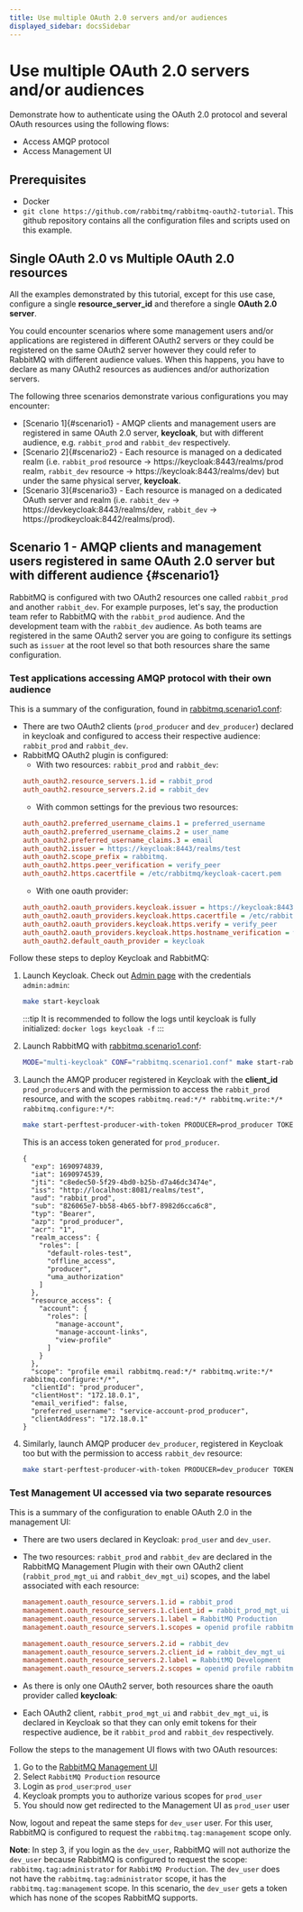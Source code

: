 ```yaml
---
title: Use multiple OAuth 2.0 servers and/or audiences
displayed_sidebar: docsSidebar
---
```

<!--
Copyright (c) 2005-2024 Broadcom. All Rights Reserved. The term "Broadcom" refers to Broadcom Inc. and/or its subsidiaries.

All rights reserved. This program and the accompanying materials
are made available under the terms of the under the Apache License,
Version 2.0 (the "License”); you may not use this file except in compliance
with the License. You may obtain a copy of the License at

https://www.apache.org/licenses/LICENSE-2.0

Unless required by applicable law or agreed to in writing, software
distributed under the License is distributed on an "AS IS" BASIS,
WITHOUT WARRANTIES OR CONDITIONS OF ANY KIND, either express or implied.
See the License for the specific language governing permissions and
limitations under the License.
-->

# Use multiple OAuth 2.0 servers and/or audiences

Demonstrate how to authenticate using the OAuth 2.0 protocol
and several OAuth resources using the following flows:

* Access AMQP protocol
* Access Management UI

## Prerequisites

* Docker
* `git clone https://github.com/rabbitmq/rabbitmq-oauth2-tutorial`. This github repository
contains all the configuration files and scripts used on this example.

## Single OAuth 2.0 vs Multiple OAuth 2.0 resources

All the examples demonstrated by this tutorial, except for this use case, configure a single **resource_server_id** and therefore a single **OAuth 2.0 server**.

You could encounter scenarios where some management users and/or applications are registered in
different OAuth2 servers or they could be registered on the same OAuth2 server however they could refer to RabbitMQ with different audience values. When this happens, you have to declare as many OAuth2 resources as audiences and/or authorization servers.

The following three scenarios demonstrate various configurations you may encounter:

* [Scenario 1]{#scenario1} - AMQP clients and management users are registered in same OAuth 2.0 server, **keycloak**, but with different audience, e.g. `rabbit_prod` and `rabbit_dev` respectively.
* [Scenario 2]{#scenario2} - Each resource is managed on a dedicated realm (i.e. `rabbit_prod` resource -> https://keycloak:8443/realms/prod realm, `rabbit_dev` resource -> https://keycloak:8443/realms/dev) but under the same physical server, **keycloak**.
* [Scenario 3]{#scenario3} - Each resource is managed on a dedicated OAuth server and realm (i.e. `rabbit_dev` -> https://devkeycloak:8443/realms/dev, `rabbit_dev` -> https://prodkeycloak:8442/realms/prod).

## Scenario 1 - AMQP clients and management users registered in same OAuth 2.0 server but with different audience {#scenario1}

RabbitMQ is configured with two OAuth2 resources one called `rabbit_prod` and another `rabbit_dev`. For example purposes, let's say, the production team refer to RabbitMQ with the `rabbit_prod` audience. And the development team with the `rabbit_dev` audience.
As both teams are registered in the same OAuth2 server you are going to configure its settings such as `issuer` at the root level so that both resources share the same configuration.

### Test applications accessing AMQP protocol with their own audience

This is a summary of the configuration, found in [rabbitmq.scenario1.conf](https://github.com/rabbitmq/rabbitmq-oauth2-tutorial/blob/main/conf/multi-keycloak/rabbitmq.scenario1.conf):

- There are two OAuth2 clients (`prod_producer` and `dev_producer`) declared in keycloak and configured to access their respective audience: `rabbit_prod` and `rabbit_dev`.
- RabbitMQ OAuth2 plugin is configured:
    * With two resources: `rabbit_prod` and `rabbit_dev`:
    ```ini
    auth_oauth2.resource_servers.1.id = rabbit_prod
    auth_oauth2.resource_servers.2.id = rabbit_dev
    ```
    * With common settings for the previous two resources:
    ```ini
    auth_oauth2.preferred_username_claims.1 = preferred_username
    auth_oauth2.preferred_username_claims.2 = user_name
    auth_oauth2.preferred_username_claims.3 = email
    auth_oauth2.issuer = https://keycloak:8443/realms/test
    auth_oauth2.scope_prefix = rabbitmq.
    auth_oauth2.https.peer_verification = verify_peer
    auth_oauth2.https.cacertfile = /etc/rabbitmq/keycloak-cacert.pem
    ```
    * With one oauth provider:
    ```ini
    auth_oauth2.oauth_providers.keycloak.issuer = https://keycloak:8443/realms/test
    auth_oauth2.oauth_providers.keycloak.https.cacertfile = /etc/rabbitmq/keycloak-ca_certificate.pem
    auth_oauth2.oauth_providers.keycloak.https.verify = verify_peer
    auth_oauth2.oauth_providers.keycloak.https.hostname_verification = wildcard
    auth_oauth2.default_oauth_provider = keycloak
    ```

Follow these steps to deploy Keycloak and RabbitMQ:

1. Launch Keycloak. Check out [Admin page](http://localhost:8081/admin/master/console/#/test) with the credentials `admin:admin`:

    ```bash
    make start-keycloak
    ```

    :::tip
    It is recommended to follow the logs until keycloak is fully initialized: `docker logs keycloak -f`
    :::    

2. Launch RabbitMQ with [rabbitmq.scenario1.conf](https://github.com/rabbitmq/rabbitmq-oauth2-tutorial/blob/main/conf/multi-keycloak/rabbitmq.scenario1.conf):

    ```bash
    MODE="multi-keycloak" CONF="rabbitmq.scenario1.conf" make start-rabbitmq
    ```

3. Launch the AMQP producer registered in Keycloak with the **client_id** `prod_producer`s and with the permission to access the `rabbit_prod` resource, and with the scopes `rabbitmq.read:*/* rabbitmq.write:*/* rabbitmq.configure:*/*`:

    ```bash
    make start-perftest-producer-with-token PRODUCER=prod_producer TOKEN=$(bin/keycloak/token prod_producer PdLHb1w8RH1oD5bpppgy8OF9G6QeRpL9)
    ```

    This is an access token generated for `prod_producer`.
    ```
    {
      "exp": 1690974839,
      "iat": 1690974539,
      "jti": "c8edec50-5f29-4bd0-b25b-d7a46dc3474e",
      "iss": "http://localhost:8081/realms/test",
      "aud": "rabbit_prod",            
      "sub": "826065e7-bb58-4b65-bbf7-8982d6cca6c8",
      "typ": "Bearer",
      "azp": "prod_producer",
      "acr": "1",
      "realm_access": {
        "roles": [
          "default-roles-test",
          "offline_access",
          "producer",
          "uma_authorization"
        ]
      },
      "resource_access": {
        "account": {
          "roles": [
            "manage-account",
            "manage-account-links",
            "view-profile"
          ]
        }
      },
      "scope": "profile email rabbitmq.read:*/* rabbitmq.write:*/* rabbitmq.configure:*/*",
      "clientId": "prod_producer",
      "clientHost": "172.18.0.1",
      "email_verified": false,
      "preferred_username": "service-account-prod_producer",
      "clientAddress": "172.18.0.1"
    }
    ```

4. Similarly, launch AMQP producer `dev_producer`, registered in Keycloak too but with the permission to access `rabbit_dev` resource:
    ```bash
    make start-perftest-producer-with-token PRODUCER=dev_producer TOKEN=$(bin/keycloak/token dev_producer z1PNm47wfWyulTnAaDOf1AggTy3MxX2H)
    ```

### Test Management UI accessed via two separate resources

This is a summary of the configuration to enable OAuth 2.0 in the management UI:

* There are two users declared in Keycloak: `prod_user` and `dev_user`.
* The two resources: `rabbit_prod` and `rabbit_dev` are declared in the RabbitMQ Management Plugin with their own OAuth2 client (`rabbit_prod_mgt_ui` and `rabbit_dev_mgt_ui`) scopes, and the label associated with each resource:
    ```ini
    management.oauth_resource_servers.1.id = rabbit_prod
    management.oauth_resource_servers.1.client_id = rabbit_prod_mgt_ui
    management.oauth_resource_servers.1.label = RabbitMQ Production
    management.oauth_resource_servers.1.scopes = openid profile rabbitmq.tag:administrator

    management.oauth_resource_servers.2.id = rabbit_dev
    management.oauth_resource_servers.2.client_id = rabbit_dev_mgt_ui
    management.oauth_resource_servers.2.label = RabbitMQ Development
    management.oauth_resource_servers.2.scopes = openid profile rabbitmq.tag:management
    ```
* As there is only one OAuth2 server, both resources share the oauth provider called **keycloak**:

* Each OAuth2 client, `rabbit_prod_mgt_ui` and `rabbit_dev_mgt_ui`, is declared in Keycloak so that they can only emit tokens for their respective audience, be it `rabbit_prod` and `rabbit_dev` respectively.

Follow the steps to the management UI flows with two OAuth resources:

1. Go to the [RabbitMQ Management UI](http://localhost:15672)
2. Select `RabbitMQ Production` resource
3. Login as `prod_user`:`prod_user`
4. Keycloak prompts you to authorize various scopes for `prod_user`
5. You should now get redirected to the Management UI as `prod_user` user

Now, logout and repeat the same steps for `dev_user` user. For this user, RabbitMQ is configured to request the `rabbitmq.tag:management` scope only.

**Note**: In step 3, if you login as the `dev_user`, RabbitMQ will not authorize the `dev_user` because RabbitMQ is configured to request the scope: `rabbitmq.tag:administrator` for `RabbitMQ Production`. The `dev_user` does not have the `rabbitmq.tag:administrator` scope, it has the `rabbitmq.tag:management` scope. In this scenario, the `dev_user` gets a token which has none of the scopes RabbitMQ supports.
